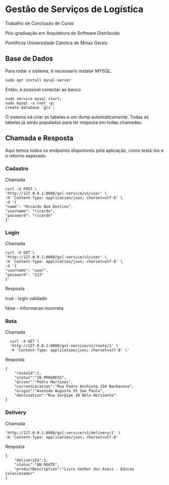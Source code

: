 # Gestão de Serviços de Logística

Trabalho de Conclusão de Curso

Pós-graduação em Arquitetura de Software Distribuído

Pontifíciia Universidade Catolica de Minas Gerais

## Base de Dados

Para rodar o sistema, é necessario instalar MYSQL.

```sudo apt install mysql-server```

Então, é possível conectar ao banco

```
sudo service mysql start;
sudo mysql -u root -p;
create database `gls`;
```

O sistema irá criar as tabelas e um dump automaticamente. Todas as tabelas já seráo populadas para ter resposta em todas chamadas.

## Chamada e Resposta

Aqui temos todos os endpoints disponiveis pela aplicação, como testá-los e o retorno esperado.

### Cadastro

Chamada

```
curl -X POST \
'http://127.0.0.1:8080/gsl-service/v1/user' \
-H 'Content-Type: application/json; charset=utf-8' \
-d '{
"name": "Ricardo Bom Destino",
"username": "ricardo",
"password": "ricardo"
}'
```

### Login

Chamada

```
curl -X GET \
'http://127.0.0.1:8080/gsl-service/v1/user' \
-H 'Content-Type: application/json; charset=utf-8' \
-d '{
"username": "user",
"password": "123"
}'
```

Resposta

true - login validado

false - informacao incorreta

### Rota

Chamada

```
  curl -X GET \
  'http://127.0.0.1:8080/gsl-service/v1/route/1' \
  -H 'Content-Type: application/json; charset=utf-8' \'
```

Resposta

``` 
{
    "routeId":1,
    "status":"IN_PROGRESS",
    "driver":"Pedro Martines",
    "currentLocation":"Rua Padre Anchieta 234 Barbacena",
    "origin":"Avenida Augusta 55 Sao Paulo",
    "destination":"Rua Sergipe 10 Belo Horizonte"
}
```

### Delivery

Chamada

```
'http://127.0.0.1:8080/gsl-service/v1/delivery/1' \
-H 'Content-Type: application/json; charset=utf-8'
```

Resposta

```
{
    "deliveryId":1,
    "status":"ON_ROUTE",
    "productDescription":"Livro Senhor dos Aneis - Edicao Colecionador"
} 
```